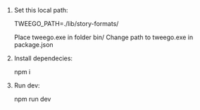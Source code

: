 1. Set this local path:

	TWEEGO_PATH=./lib/story-formats/

	Place tweego.exe in folder bin/
	Change path to tweego.exe in package.json


2. Install dependecies:

	npm i


3. Run dev:

	npm run dev
